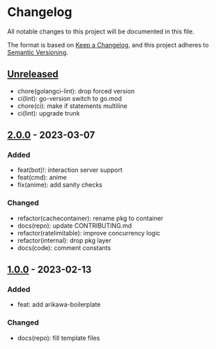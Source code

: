 # Changelog

All notable changes to this project will be documented in this file.

The format is based on [Keep a Changelog](https://keepachangelog.com/en/1.0.0/), and this project adheres
to [Semantic Versioning](https://semver.org/spec/v2.0.0.html).

## [Unreleased]

<!-- ### Added -->

<!-- ### Changed -->

- chore(golangci-lint): drop forced version
- ci(lint): go-version switch to go.mod
- chore(ci): make if statements multiline
- ci(lint): upgrade trunk

<!-- ### Deprecated -->

<!-- ### Removed -->

<!-- ### Fixed -->

<!-- ### Security -->

## [2.0.0] - 2023-03-07

### Added

- feat(bot)!: interaction server support
- feat(cmd): anime
- fix(anime): add sanity checks

### Changed

- refactor(cachecontainer): rename pkg to container
- docs(repo): update CONTRIBUTING.md
- refactor(ratelimitable): improve concurrency logic
- refactor(internal): drop pkg layer
- docs(code): comment constants

## [1.0.0] - 2023-02-13

### Added

- feat: add arikawa-boilerplate

### Changed

- docs(repo): fill template files

[Unreleased]: https://github.com/Serpentiel/arikawa-boilerplate/compare/v2.0.0...main
[2.0.0]: https://github.com/Serpentiel/arikawa-boilerplate/compare/v1.0.0...v2.0.0
[1.0.0]: https://github.com/Serpentiel/arikawa-boilerplate/compare/bd285fa...v1.0.0
